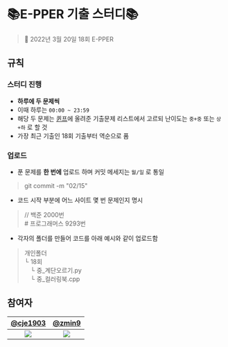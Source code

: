 # 📚E-PPER 기출 스터디📚

> 📆 2022년 3월 20일 18회 E-PPER

## 규칙

### 스터디 진행

* **하루에 두 문제씩**
* 이때 하루는 `00:00 ~ 23:59`
* 해당 두 문제는 [퀸프](https://cafe.naver.com/ewhaqueenp)에 올려준 기출문제 리스트에서 고르되 난이도는 `중+중` 또는 `상+하` 로 할 것
* 가장 최근 기출인 18회 기출부터 역순으로 품

### 업로드
* 푼 문제를 **한 번에** 업로드 하며 커밋 메세지는 `월/일` 로 통일
> git commit -m "02/15"
* 코드 시작 부분에 어느 사이트 몇 번 문제인지 명시
> // 백준 2000번 <br/> \# 프로그래머스 9293번
* 각자의 폴더를 만들어 코드를 아래 예시와 같이 업로드함 
> 개인폴더 <br/> └ 18회 <br/> 　└ 중_계단오르기.py <br/> 　└ 중_컬러링북.cpp


## 참여자

|[@cje1903](https://github.com/cje1903)|[@zmin9](https://github.com/zmin9)|
|:------:|:------:|
|<img src="https://img.shields.io/badge/Python-3776AB?style=flat-square&logo=python&logoColor=white"/>|<img src="https://img.shields.io/badge/C++-00599C?style=flat-square&logo=cplusplus&logoColor=white"/>|
